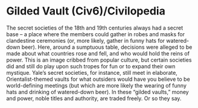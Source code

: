 # Gilded Vault (Civ6)/Civilopedia

The secret societies of the 18th and 19th centuries always had a secret base – a place where the members could gather in robes and masks for clandestine ceremonies (or, more likely, gather in funny hats for watered-down beer). Here, around a sumptuous table, decisions were alleged to be made about what countries rose and fell, and who would hold the reins of power. This is an image cribbed from popular culture, but certain societies did and still do play upon such tropes for fun or to expand their own mystique. Yale’s secret societies, for instance, still meet in elaborate, Orientalist-themed vaults for what outsiders would have you believe to be world-defining meetings (but which are more likely the wearing of funny hats and drinking of watered-down beer). In these “gilded vaults,” money and power, noble titles and authority, are traded freely. Or so they say.